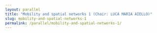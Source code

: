 ```yaml
---
layout: parallel
title: "Mobility and spatial networks 1 (Chair: LUCA MARIA AIELLO)"
slug: mobility-and-spatial-networks-1
permalink: /parallel/mobility-and-spatial-networks-1/
---
```

